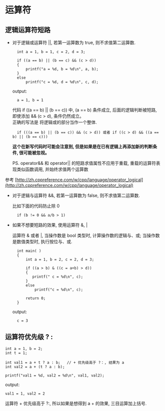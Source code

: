 # 运算符

## 逻辑运算符短路

* 对于逻辑或运算符 ||, 若第一运算数为 true, 则不求值第二运算数.

		int a = 1, b = 1, c = 2, d = 3;
	
	    if ((a == b) || (b == c) && (c > d))
	    {
	        printf("a = %d, b = %d\n", a, b);
	    }
	    else 
	        printf("c = %d, d = %d\n", c, d);

	output:

		a = 1, b = 1

	代码 if ((a == b) || (b == c)) 中, (a == b) 条件成立, 后面的逻辑判断被短路, 即使添加 && (c > d), 条件仍然成立。   
	正确的写法是 将逻辑或的部分当作一个整体.

		if (((a == b) || (b == c)) && (c > d)) 或者 if ((c > d) && ((a == b) || (b == c)))

	**这个在新写代码时可能会注意到, 但是如果是在已有逻辑上再添加新的判断条件, 很可能被忽视。**

	PS. operator&& 和 operator|| 的短路求值属性不应用于重载, 重载的运算符表现类似函数调用, 并始终求值两个运算数

参考 [http://zh.cppreference.com/w/cpp/language/operator_logical](http://zh.cppreference.com/w/cpp/language/operator_logical)

* 对于逻辑与运算符 &&, 若第一运算数为 false, 则不求值第二运算数.

	比如下面的代码防止除 0
	
		if (b != 0 && a/b > 1)  

* 如果不想要短路的效果, 使用运算符 &, |

	运算符 & 或者 |, 当操作数是 bool 类型时, 计算操作数的逻辑与、或; 当操作数是数值类型时, 执行按位与、或.

		int main( )
		{
			int a = 1, b = 2, c = 2, d = 3;
			
			if ((a > b) & ((c = a+b) > d))
			{
			   printf(" c = %d\n", c);
			}
			else 
			    printf("c = %d\n", c);
			    
			return 0;
		}

	output:

		c = 3

## 运算符优先级 ? :

	int a = 1, b = 2;
    int t = 1;

    int val1 = a + t ? a : b;	// + 优先级高于 ?：, 结果为 a
    int val2 = a + (t ? a : b); 

    printf("val1 = %d, val2 = %d\n", val1, val2);
output:

	val1 = 1, val2 = 2

运算符 + 优先级高于 ?:, 所以如果是想得到 a + 的效果, 三目运算加上括号.


		
	
